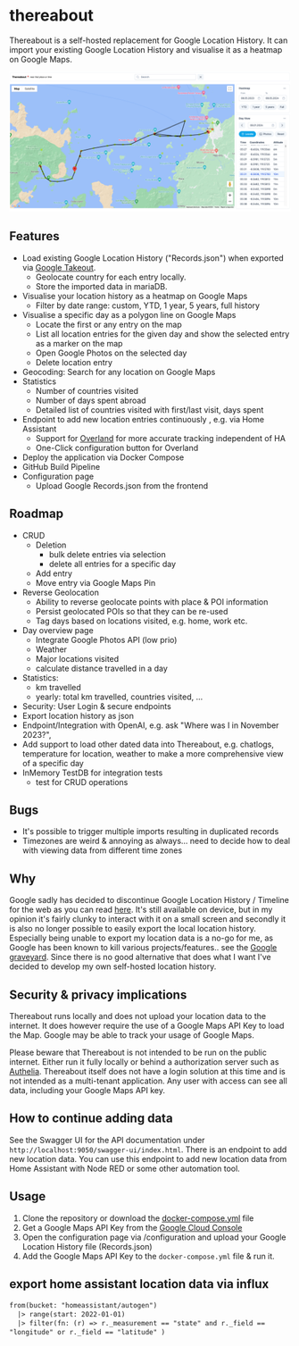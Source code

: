 # thereabout
Thereabout is a self-hosted replacement for Google Location History. It can import your existing Google Location History and visualise it as a heatmap on Google Maps.

![Thereabout UI](/documentation/img/v5.png)

## Features
+ Load existing Google Location History ("Records.json") when exported via [Google Takeout](https://takeout.google.com).
  + Geolocate country for each entry locally.
  + Store the imported data in mariaDB.
+ Visualise your location history as a heatmap on Google Maps
  + Filter by date range: custom, YTD, 1 year, 5 years, full history
+ Visualise a specific day as a polygon line on Google Maps
  + Locate the first or any entry on the map
  + List all location entries for the given day and show the selected entry as a marker on the map
  + Open Google Photos on the selected day
  + Delete location entry
+ Geocoding: Search for any location on Google Maps
+ Statistics
  + Number of countries visited
  + Number of days spent abroad
  + Detailed list of countries visited with first/last visit, days spent
+ Endpoint to add new location entries continuously , e.g. via Home Assistant
  + Support for [Overland](https://github.com/aaronpk/Overland-iOS) for more accurate tracking independent of HA
  + One-Click configuration button for Overland
+ Deploy the application via Docker Compose
+ GitHub Build Pipeline
+ Configuration page
  + Upload Google Records.json from the frontend

## Roadmap
+ CRUD
  + Deletion
    + bulk delete entries via selection
    + delete all entries for a specific day
  + Add entry
  + Move entry via Google Maps Pin
+ Reverse Geolocation
  + Ability to reverse geolocate points with place & POI information
  + Persist geolocated POIs so that they can be re-used
  + Tag days based on locations visited, e.g. home, work etc.
+ Day overview page
  + Integrate Google Photos API (low prio)
  + Weather
  + Major locations visited
  + calculate distance travelled in a day
+ Statistics:
  + km travelled
  + yearly: total km travelled, countries visited, ...
+ Security: User Login & secure endpoints
+ Export location history as json
+ Endpoint/Integration with OpenAI, e.g. ask "Where was I in November 2023?",
+ Add support to load other dated data into Thereabout, e.g. chatlogs, temperature for location, weather to make a more comprehensive view of a specific day
+ InMemory TestDB for integration tests
  + test for CRUD operations

## Bugs
+ It's possible to trigger multiple imports resulting in duplicated records
+ Timezones are weird & annoying as always... need to decide how to deal with viewing data from different time zones

## Why
Google sadly has decided to discontinue Google Location History / Timeline for the web as you can read [here](https://support.google.com/maps/answer/14169818?visit_id=638499772171143198-2056154066&p=maps_odlh&rd=1). It's still available on device, but in my opinion it's fairly clunky to interact with it on a small screen and secondly it is also no longer possible to easily export the local location history. Especially being unable to export my location data is a no-go for me, as Google has been known to kill various projects/features.. see the [Google graveyard](https://killedbygoogle.com/). Since there is no good alternative that does what I want I've decided to develop my own self-hosted location history.

## Security & privacy implications
Thereabout runs locally and does not upload your location data to the internet. It does however require the use of
a Google Maps API Key to load the Map. Google may be able to track your usage of Google Maps.

Please beware that Thereabout is not intended to be run on the public internet. Either run it fully locally or behind a 
authorization server such as [Authelia](https://www.authelia.com/). Thereabout itself does not have a login solution at this
time and is not intended as a multi-tenant application. Any user with access can see all data, including your Google Maps API key.

## How to continue adding data
See the Swagger UI for the API documentation under `http://localhost:9050/swagger-ui/index.html`. There is an endpoint to
add new location data. You can use this endpoint to add new location data from Home Assistant with Node RED or some other automation tool.

## Usage
1. Clone the repository or download the [docker-compose.yml](https://github.com/aerobless/thereabout/blob/main/docker-compose.yaml) file
2. Get a Google Maps API Key from the [Google Cloud Console](https://console.cloud.google.com/apis/library/maps-backend.googleapis.com)
3. Open the configuration page via /configuration and upload your Google Location History file (Records.json)
4. Add the Google Maps API Key to the `docker-compose.yml` file & run it.

## export home assistant location data via influx

```influxdb
from(bucket: "homeassistant/autogen")
  |> range(start: 2022-01-01)
  |> filter(fn: (r) => r._measurement == "state" and r._field == "longitude" or r._field == "latitude" )
```
